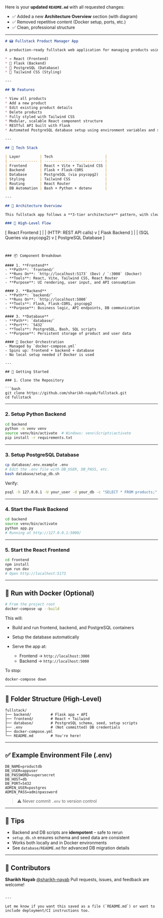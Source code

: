 Here is your **updated `README.md`** with all requested changes:

* ✅ Added a new **Architecture Overview** section (with diagram)
* ✅ Removed repetitive content (Docker setup, ports, etc.)
* ✅ Clean, professional structure

---

```markdown
# 📟 Fullstack Product Manager App

A production-ready fullstack web application for managing products using:

* ⚛️ React (Frontend)
* 🐍 Flask (Backend)
* 🐘 PostgreSQL (Database)
* 🎨 Tailwind CSS (Styling)

---

## 🛠️ Features

* View all products
* Add a new product
* Edit existing product details
* Delete products
* Fully styled with Tailwind CSS
* Modular, scalable React component structure
* RESTful API built with Flask
* Automated PostgreSQL database setup using environment variables and scripts

---

## 👰 Tech Stack

| Layer         | Tech                        |
| ------------- | --------------------------- |
| Frontend      | React + Vite + Tailwind CSS |
| Backend       | Flask + Flask-CORS          |
| Database      | PostgreSQL (via psycopg2)   |
| Styling       | Tailwind CSS                |
| Routing       | React Router                |
| DB Automation | Bash + Python + dotenv      |

---

## 🧱 Architecture Overview

This fullstack app follows a **3-tier architecture** pattern, with clear separation between the frontend, backend, and database layers. It is designed for modularity, security, and ease of deployment via Docker.

### 🔄 High-Level Flow

```

\[ React Frontend ]
|
\| (HTTP: REST API calls)
v
\[ Flask Backend ]
|
\| (SQL Queries via psycopg2)
v
\[ PostgreSQL Database ]

````


### 📦 Component Breakdown

#### 1. **Frontend**
- **Path**: `frontend/`
- **Runs On**: `http://localhost:5173` (Dev) / `:3000` (Docker)
- **Tools**: React, Vite, Tailwind CSS, React Router
- **Purpose**: UI rendering, user input, and API consumption

#### 2. **Backend**
- **Path**: `backend/`
- **Runs On**: `http://localhost:5000`
- **Tools**: Flask, Flask-CORS, psycopg2
- **Purpose**: Business logic, API endpoints, DB communication

#### 3. **Database**
- **Path**: `database/`
- **Port**: `5432`
- **Tools**: PostgreSQL, Bash, SQL scripts
- **Purpose**: Persistent storage of product and user data

#### 🐳 Docker Orchestration
- Managed by `docker-compose.yml`
- Spins up: frontend + backend + database
- No local setup needed if Docker is used

---

## 🚀 Getting Started

### 1. Clone the Repository

```bash
git clone https://github.com/sharikh-nayab/fullstack.git
cd fullstack
````

---

### 2. Setup Python Backend

```bash
cd backend
python -m venv venv
source venv/bin/activate  # Windows: venv\Scripts\activate
pip install -r requirements.txt
```

---

### 3. Setup PostgreSQL Database

```bash
cp database/.env.example .env
# Edit the .env file with DB_USER, DB_PASS, etc.
bash database/setup_db.sh
```

Verify:

```bash
psql -h 127.0.0.1 -U your_user -d your_db -c "SELECT * FROM products;"
```

---

### 4. Start the Flask Backend

```bash
cd backend
source venv/bin/activate
python app.py
# Running at http://127.0.0.1:5000/
```

---

### 5. Start the React Frontend

```bash
cd frontend
npm install
npm run dev
# Open http://localhost:5173
```

---

## 🐳 Run with Docker (Optional)

```bash
# From the project root
docker-compose up --build
```

This will:

* Build and run frontend, backend, and PostgreSQL containers
* Setup the database automatically
* Serve the app at:

  * Frontend → `http://localhost:3000`
  * Backend → `http://localhost:5000`

To stop:

```bash
docker-compose down
```

---

## 📁 Folder Structure (High-Level)

```
fullstack/
├── backend/         # Flask app + API
├── frontend/        # React + Tailwind
├── database/        # PostgreSQL schema, seed, setup scripts
├── .env             # (Not committed) DB credentials
├── docker-compose.yml
└── README.md        # You're here!
```

---

## ✅ Example Environment File (.env)

```env
DB_NAME=productdb
DB_USER=appuser
DB_PASSWORD=supersecret
DB_HOST=db
DB_PORT=5432
ADMIN_USER=postgres
ADMIN_PASS=adminpassword
```

> ⚠️ Never commit `.env` to version control

---

## 🧠 Tips

* Backend and DB scripts are **idempotent** – safe to rerun
* `setup_db.sh` ensures schema and seed data are consistent
* Works both locally and in Docker environments
* See `database/README.md` for advanced DB migration details

---

## 🤛 Contributors

**Sharikh Nayab** [@sharikh-nayab](https://github.com/sharikh-nayab)
Pull requests, issues, and feedback are welcome!

```

---

Let me know if you want this saved as a file (`README.md`) or want to include deployment/CI instructions too.
```

